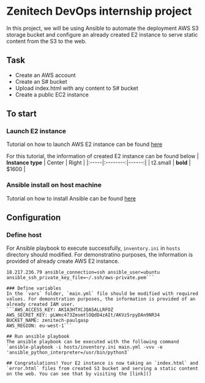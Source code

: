 # Zenitech DevOps internship project
In this project, we will be using Ansible to automate the deployment AWS S3 storage bucket and configure an already created E2 instance to serve static content from the S3 to the web.
## Task
- Create an AWS account
- Create an S# bucket
- Upload index.html with any content to S# bucket
- Create a public EC2 instance

## To start

### Launch E2 instance
Tutorial on how to launch AWS E2 instance can be found [here](https://docs.aws.amazon.com/quickstarts/latest/vmlaunch/step-1-launch-instance.html)

For this tutorial, the information of created E2 instance can be found below
| **Instance type** |  Center  | Right |
|:-----|:--------:|------:|
| t2.small   | **bold** | $1600 |

 
### Ansible install on host machine
Tutorial on how to install Ansible can be found [here](https://docs.ansible.com/ansible/latest/installation_guide/intro_installation.html)

## Configuration
### Define host
For Ansible playbook to execute successfully, `inventory.ini` in `hosts` directory should modified. For demonstratino purposes, the information is provided of already create AWS E2 instance.

```[vm]
18.217.236.79 ansible_connection=ssh ansible_user=ubuntu ansible_ssh_private_key_file=~/.ssh/aws-private.pem```

### Define variables
In the `vars` folder, `main.yml` file should be modified with required values. For demonstration purposes, the information is provided of an already created IAM user.
```AWS_ACCESS_KEY: AKIA3HTXCJQA5ALLRFOZ 
AWS_SECRET_KEY: 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
BUCKET_NAME: zenitech-paulgasp
AWS_REGION: eu-west-1```

## Run ansible playbook
The ansible playbook can be executed with the following command
`ansible-playbook -i hosts/inventory.ini main.yml -vvv -e 'ansible_python_interpreter=/usr/bin/python3`

## Congratulations! Your E2 instance is now taking an `index.html` and `error.html` files from created S3 bucket and serving a static content on the web. You can see that by visiting the [link]()
